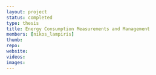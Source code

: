 ```yaml
---
layout: project
status: completed
type: thesis
title: Energy Consumption Measurements and Management
members: [nikos_lampiris]
thumb:
repo:
website:
videos:
images:
---
```

